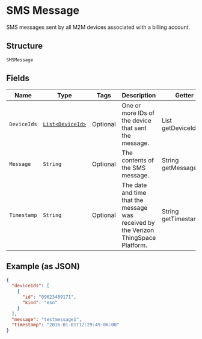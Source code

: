 
# SMS Message

SMS messages sent by all M2M devices associated with a billing account.

## Structure

`SMSMessage`

## Fields

| Name | Type | Tags | Description | Getter | Setter |
|  --- | --- | --- | --- | --- | --- |
| `DeviceIds` | [`List<DeviceId>`](../../doc/models/device-id.md) | Optional | One or more IDs of the device that sent the message. | List<DeviceId> getDeviceIds() | setDeviceIds(List<DeviceId> deviceIds) |
| `Message` | `String` | Optional | The contents of the SMS message. | String getMessage() | setMessage(String message) |
| `Timestamp` | `String` | Optional | The date and time that the message was received by the Verizon ThingSpace Platform. | String getTimestamp() | setTimestamp(String timestamp) |

## Example (as JSON)

```json
{
  "deviceIds": [
    {
      "id": "09623489171",
      "kind": "esn"
    }
  ],
  "message": "testmessage1",
  "timestamp": "2016-01-01T12:29:49-08:00"
}
```

